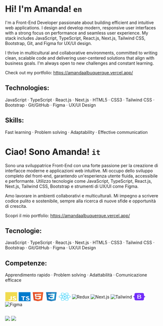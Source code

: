 # Hi! I'm Amanda! `en`
I'm a Front-End Developer passionate about building efficient and intuitive web applications. I design and develop modern, responsive user interfaces with a strong focus on performance and seamless user experience. My stack includes JavaScript, TypeScript, React.js, Next.js, Tailwind CSS, Bootstrap, Git, and Figma for UX/UI design.

I thrive in multicultural and collaborative environments, committed to writing clean, scalable code and delivering user-centered solutions that align with business goals. I'm always open to new challenges and constant learning.

Check out my portfolio: https://amandaalbuquerque.vercel.app/

## Technologies: 
JavaScript · TypeScript · React.js · Next.js · HTML5 · CSS3 · Tailwind CSS · Bootstrap · Git/GitHub · Figma · UX/UI Design
## Skills: 
Fast learning · Problem solving · Adaptability · Effective communication

# Ciao! Sono Amanda! `it`
Sono una sviluppatrice Front-End con una forte passione per la creazione di interfacce moderne e applicazioni web intuitive. Mi occupo dello sviluppo completo del front-end, garantendo un'esperienza utente fluida, accessibile e performante. Utilizzo tecnologie come JavaScript, TypeScript, React.js, Next.js, Tailwind CSS, Bootstrap e strumenti di UX/UI come Figma.

Amo lavorare in ambienti collaborativi e multiculturali. Mi impegno a scrivere codice pulito e sostenibile, sempre alla ricerca di nuove sfide e opportunità di crescita.

Scopri il mio portfolio: https://amandaalbuquerque.vercel.app/

## Tecnologie: 
JavaScript · TypeScript · React.js · Next.js · HTML5 · CSS3 · Tailwind CSS · Bootstrap · Git/GitHub · Figma · UX/UI Design
## Competenze: 
Apprendimento rapido · Problem solving · Adattabilità · Comunicazione efficace

<div style="display: inline_block"><br>
  <img align="center" alt="Js" height="30" width="40" src="https://raw.githubusercontent.com/devicons/devicon/master/icons/javascript/javascript-plain.svg">
  <img align="center" alt="TypeScript" height="30" width="40" src="https://raw.githubusercontent.com/devicons/devicon/master/icons/typescript/typescript-original.svg">
  <img align="center" alt="HTML" height="30" width="40" src="https://raw.githubusercontent.com/devicons/devicon/master/icons/html5/html5-original.svg">
  <img align="center" alt="CSS" height="30" width="40" src="https://raw.githubusercontent.com/devicons/devicon/master/icons/css3/css3-original.svg">
  <img align="center" alt="React" height="30" width="40" src="https://raw.githubusercontent.com/devicons/devicon/master/icons/react/react-original.svg">
  <img align="center" alt="Redux" height="30" width="40" src="https://cdn.jsdelivr.net/gh/devicons/devicon/icons/redux/redux-original.svg">
  <img align="center" alt="Next.js" height="30" width="40" src="https://cdn.jsdelivr.net/gh/devicons/devicon/icons/nextjs/nextjs-original.svg">
<img align="center" alt="Tailwind" height="30" width="40" src="https://www.vectorlogo.zone/logos/tailwindcss/tailwindcss-icon.svg">
  <img align="center" alt="Bootstrap" height="30" width="40" src="https://raw.githubusercontent.com/devicons/devicon/master/icons/bootstrap/bootstrap-plain.svg">
  <img align="center" alt="Figma" height="30" width="40" src="https://cdn.jsdelivr.net/gh/devicons/devicon/icons/figma/figma-original.svg">
</div>

##

<div> 
  <a href = "mailto:amandaalbuquerque.aa@gmail.com"><img src="https://img.shields.io/badge/-Gmail-%23333?style=for-the-badge&logo=gmail&logoColor=white" target="_blank"></a>
  <a href="https://www.linkedin.com/in/amanda-albuquerque-58b489261/" target="_blank"><img src="https://img.shields.io/badge/-LinkedIn-%230077B5?style=for-the-badge&logo=linkedin&logoColor=white" target="_blank"></a> 
</div>
